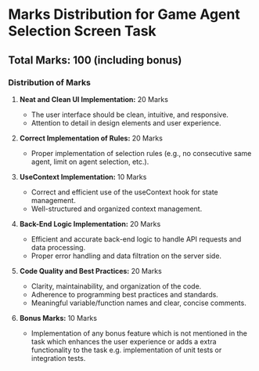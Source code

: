 # Marks Distribution for Game Agent Selection Screen Task

## Total Marks: 100 (including bonus)

### Distribution of Marks

1. **Neat and Clean UI Implementation:** 20 Marks

   - The user interface should be clean, intuitive, and responsive.
   - Attention to detail in design elements and user experience.

2. **Correct Implementation of Rules:** 20 Marks

   - Proper implementation of selection rules (e.g., no consecutive same agent, limit on agent selection, etc.).

3. **UseContext Implementation:** 10 Marks

   - Correct and efficient use of the useContext hook for state management.
   - Well-structured and organized context management.

4. **Back-End Logic Implementation:** 20 Marks

   - Efficient and accurate back-end logic to handle API requests and data processing.
   - Proper error handling and data filtration on the server side.

5. **Code Quality and Best Practices:** 20 Marks

   - Clarity, maintainability, and organization of the code.
   - Adherence to programming best practices and standards.
   - Meaningful variable/function names and clear, concise comments.

6. **Bonus Marks:** 10 Marks
   - Implementation of any bonus feature which is not mentioned in the task which enhances the user experience or adds a extra functionality to the task e.g. implementation of unit tests or integration tests.
